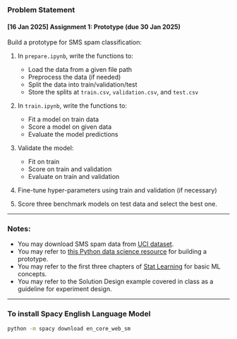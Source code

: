 ### Problem Statement

#### [16 Jan 2025] Assignment 1: Prototype (due 30 Jan 2025)

Build a prototype for SMS spam classification:

1. In `prepare.ipynb`, write the functions to:
   
   - Load the data from a given file path
   - Preprocess the data (if needed)
   - Split the data into train/validation/test
   - Store the splits at `train.csv`, `validation.csv`, and `test.csv`

2. In `train.ipynb`, write the functions to:
   
   - Fit a model on train data
   - Score a model on given data
   - Evaluate the model predictions

3. Validate the model:
   
   - Fit on train
   - Score on train and validation
   - Evaluate on train and validation

4. Fine-tune hyper-parameters using train and validation (if necessary)

5. Score three benchmark models on test data and select the best one.

---

### Notes:

- You may download SMS spam data from [UCI dataset](https://archive.ics.uci.edu/ml/datasets/sms+spam+collection).
- You may refer to [this Python data science resource](https://radimrehurek.com/datascience_python/) for building a prototype.
- You may refer to the first three chapters of [Stat Learning](https://www.statlearning.com/) for basic ML concepts.
- You may refer to the Solution Design example covered in class as a guideline for experiment design.

---

### To install Spacy English Language Model

```bash
python -m spacy download en_core_web_sm